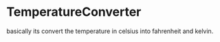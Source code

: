 # TemperatureConverter
basically its convert the temperature in celsius into fahrenheit and kelvin.
